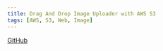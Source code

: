 ```yaml
---
title: Drag And Drop Image Uploader with AWS S3
tags: [AWS, S3, Web, Image]
---
```


[GitHub](https://github.com/HuakunShen/Drag-and-Drop-Image-Uploader-With-AWS-S3)

